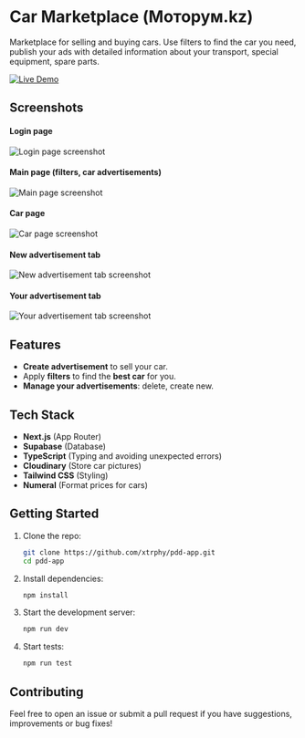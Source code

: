 # Car Marketplace (Моторум.kz)

Marketplace for selling and buying cars. Use filters to find the car you need, publish your ads with detailed information about your transport, special equipment, spare parts.

[![Live Demo](https://img.shields.io/badge/Live-Demo-brightgreen?style=for-the-badge&logo=netlify)](https://car-marketplace-pi.vercel.app/cars)

## Screenshots

#### Login page
![Login page screenshot](https://github.com/user-attachments/assets/723c22d5-18a0-448b-be00-95ddd78af0db)

#### Main page (filters, car advertisements)
![Main page screenshot](https://github.com/user-attachments/assets/5a8cb44b-582b-429c-8899-7f6d5afa9e9b)

#### Car page
![Car page screenshot](https://github.com/user-attachments/assets/d07723a5-349f-4921-aacf-8672a3d02aaa)

#### New advertisement tab
![New advertisement tab screenshot](https://github.com/user-attachments/assets/f0d93ede-ee35-4614-a574-5695d7fc5b9f)

#### Your advertisement tab
![Your advertisement tab screenshot](https://github.com/user-attachments/assets/d7981cdc-9bbe-42a5-bbbf-67e9cd1f039b)

## Features

- **Create advertisement** to sell your car.
- Apply **filters** to find the **best car** for you.
- **Manage your advertisements**: delete, create new.

## Tech Stack

- **Next.js** (App Router)
- **Supabase** (Database)
- **TypeScript** (Typing and avoiding unexpected errors)
- **Cloudinary** (Store car pictures)
- **Tailwind CSS** (Styling)
- **Numeral** (Format prices for cars)


## Getting Started

1. Clone the repo:
   ```bash
   git clone https://github.com/xtrphy/pdd-app.git
   cd pdd-app
   ```

2. Install dependencies:
   ```bash
   npm install
   ```

3. Start the development server:
   ```bash
   npm run dev
   ```

4. Start tests:
   ```bash
   npm run test
   ```

## Contributing

Feel free to open an issue or submit a pull request if you have suggestions, improvements or bug fixes!
